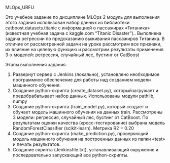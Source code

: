 MLOps_URFU

Это учебное задание по дисциплине MLOps 2 модуль
для выполнения этого задания использован набор данных из библиотеки catboost.datasets.titanic с информацией о пассажирах «Титаника» (известная учебная задача с kaggle.com “Titanic Disaster”).. 
Выполнена задача регрессии по предсказанию выживания пассажиров Титаника.
В отличие от рассмотренной задачи на уроке рассмотрим все признаки, 
их влияние на целевую функцию и 
рассмотрим результаты применения 3-х моделей: регрессия, случайный лес, бустинг от CatBoost 


Этапы выполнения задания.
1. Развернут сервер с Jenkins (локально), установлено необходимое программное обеспечение для работы над созданием модели машинного обучения.
2. Создание python-скрипта (create_dataset.py), которыйзагружает и предобрабатывает набор данных. Использованы модули pathlib, numpy
3. Создание python-скрипта (train_model.py), который создает и обучает модель машинного обучения на данных train. Рассмотрены 3 модели: регрессия, случайный лес, бустинг от CatBoost. По результатам оценки качества (кросс-тестирование) выбрана модель RandomForestClassifier (scikit-learn). Метрика R2 = 0.20
4. Создание python-скрипта (make_prediction.py), проверяющий модель машинного обучения на построенных данных из папки «test» и печать результатов. 
5. Создание скрипта (Jenkinsfile.txt), устанавливающий окружение и последовательно запускающий все python-скрипты.